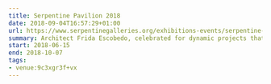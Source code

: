 ```yaml
---
title: Serpentine Pavilion 2018
date: 2018-09-04T16:57:29+01:00
url: https://www.serpentinegalleries.org/exhibitions-events/serpentine-pavilion-2018-designed-frida-escobedo
summary: Architect Frida Escobedo, celebrated for dynamic projects that reactivate urban space, was commissioned to design the Serpentine Pavilion 2018.
start: 2018-06-15
end: 2018-10-07
tags:
- venue:9c3xgr3f+vx
---
```

